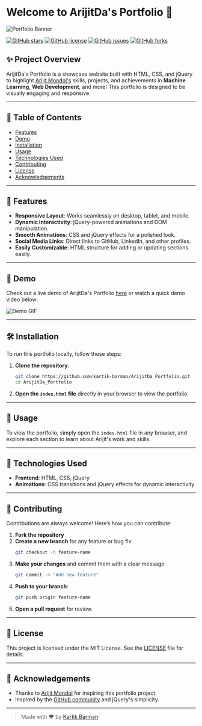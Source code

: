 # Welcome to ArijitDa's Portfolio 🎨

![Portfolio Banner](https://your-image-url.com/banner.png) <!-- Replace with your own banner image -->

[![GitHub stars](https://img.shields.io/github/stars/kartik-barman/ArijitDa_Portfolio?style=social)](https://github.com/kartik-barman/ArijitDa_Portfolio/stargazers)
[![GitHub license](https://img.shields.io/github/license/kartik-barman/ArijitDa_Portfolio)](https://github.com/kartik-barman/ArijitDa_Portfolio/blob/main/LICENSE)
[![GitHub issues](https://img.shields.io/github/issues/kartik-barman/ArijitDa_Portfolio)](https://github.com/kartik-barman/ArijitDa_Portfolio/issues)
[![GitHub forks](https://img.shields.io/github/forks/kartik-barman/ArijitDa_Portfolio?style=social)](https://github.com/kartik-barman/ArijitDa_Portfolio/network)

## ✨ Project Overview

ArijitDa's Portfolio is a showcase website built with HTML, CSS, and jQuery to highlight [Arijit Mondol's](https://github.com/ArijitMondol) skills, projects, and achievements in **Machine Learning**, **Web Development**, and more! This portfolio is designed to be visually engaging and responsive.

---

## 📜 Table of Contents
- [Features](#-features)
- [Demo](#-demo)
- [Installation](#-installation)
- [Usage](#-usage)
- [Technologies Used](#-technologies-used)
- [Contributing](#-contributing)
- [License](#-license)
- [Acknowledgements](#-acknowledgements)

---

## 🚀 Features

- **Responsive Layout**: Works seamlessly on desktop, tablet, and mobile.
- **Dynamic Interactivity**: jQuery-powered animations and DOM manipulation.
- **Smooth Animations**: CSS and jQuery effects for a polished look.
- **Social Media Links**: Direct links to GitHub, LinkedIn, and other profiles.
- **Easily Customizable**: HTML structure for adding or updating sections easily.

---

## 🎥 Demo

Check out a live demo of ArijitDa's Portfolio [here](https://your-demo-link.com) or watch a quick demo video below:

![Demo GIF](https://your-image-url.com/demo.gif)

---

## 🛠 Installation

To run this portfolio locally, follow these steps:

1. **Clone the repository**:
    ```bash
    git clone https://github.com/kartik-barman/ArijitDa_Portfolio.git
    cd ArijitDa_Portfolio
    ```

2. **Open the `index.html` file** directly in your browser to view the portfolio.

---

## 📄 Usage

To view the portfolio, simply open the `index.html` file in any browser, and explore each section to learn about Arijit's work and skills.

---

## 🧰 Technologies Used

- **Frontend**: HTML, CSS, jQuery
- **Animations**: CSS transitions and jQuery effects for dynamic interactivity

---

## 🤝 Contributing

Contributions are always welcome! Here’s how you can contribute:

1. **Fork the repository**
2. **Create a new branch** for any feature or bug fix:
    ```bash
    git checkout -b feature-name
    ```
3. **Make your changes** and commit them with a clear message:
    ```bash
    git commit -m "Add new feature"
    ```
4. **Push to your branch**:
    ```bash
    git push origin feature-name
    ```
5. **Open a pull request** for review.

---

## 📄 License

This project is licensed under the MIT License. See the [LICENSE](https://github.com/kartik-barman/ArijitDa_Portfolio/blob/main/LICENSE) file for details.

---

## 🙏 Acknowledgements

- Thanks to [Arijit Mondol](https://github.com/ArijitMondol) for inspiring this portfolio project.
- Inspired by the [GitHub community](https://github.com) and jQuery's simplicity.

---

> Made with ❤️ by [Kartik Barman](https://github.com/kartik-barman)
